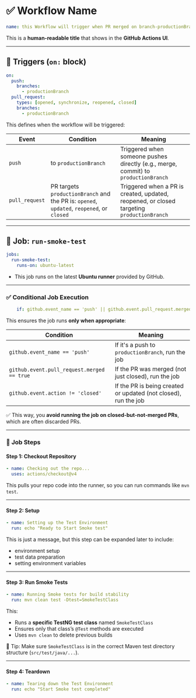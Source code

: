 # ✅ **Workflow Name**

```yaml
name: this Workflow will trigger when PR merged on branch-productionBranch on opened, synchronize, reopened, closed actions.
```

This is a **human-readable title** that shows in the **GitHub Actions UI**.

---

## 🧲 **Triggers (`on:` block)**

```yaml
on:
  push:
    branches:
      - productionBranch
  pull_request:
    types: [opened, synchronize, reopened, closed]
    branches:
      - productionBranch
```

This defines when the workflow will be triggered:

| Event          | Condition                                                                                 | Meaning                                                                                   |
| -------------- | ----------------------------------------------------------------------------------------- | ----------------------------------------------------------------------------------------- |
| `push`         | to `productionBranch`                                                                     | Triggered when someone pushes directly (e.g., merge, commit) to `productionBranch`        |
| `pull_request` | PR targets `productionBranch` and the PR is: `opened`, `updated`, `reopened`, or `closed` | Triggered when a PR is created, updated, reopened, or closed targeting `productionBranch` |

---

## 🚦 **Job: `run-smoke-test`**

```yaml
jobs:
  run-smoke-test:
    runs-on: ubuntu-latest
```

* This job runs on the latest **Ubuntu runner** provided by GitHub.

---

### ✅ Conditional Job Execution

```yaml
    if: github.event_name == 'push' || github.event.pull_request.merged == true || github.event.action != 'closed'
```

This ensures the job runs **only when appropriate**:

| Condition                                  | Meaning                                                         |
| ------------------------------------------ | --------------------------------------------------------------- |
| `github.event_name == 'push'`              | If it's a push to `productionBranch`, run the job               |
| `github.event.pull_request.merged == true` | If the PR was merged (not just closed), run the job             |
| `github.event.action != 'closed'`          | If the PR is being created or updated (not closed), run the job |

✅ This way, you **avoid running the job on closed-but-not-merged PRs**, which are often discarded PRs.

---

### 🔧 **Job Steps**

#### Step 1: Checkout Repository

```yaml
- name: Checking out the repo...
  uses: actions/checkout@v4
```

This pulls your repo code into the runner, so you can run commands like `mvn test`.

---

#### Step 2: Setup

```yaml
- name: Setting up the Test Environment
  run: echo "Ready to Start Smoke test"
```

This is just a message, but this step can be expanded later to include:

* environment setup
* test data preparation
* setting environment variables

---

#### Step 3: Run Smoke Tests

```yaml
- name: Running Smoke tests for build stability
  run: mvn clean test -Dtest=SmokeTestClass
```

This:

* Runs a **specific TestNG test class** named `SmokeTestClass`
* Ensures only that class’s `@Test` methods are executed
* Uses `mvn clean` to delete previous builds

🔸 Tip: Make sure `SmokeTestClass` is in the correct Maven test directory structure (`src/test/java/...`).

---

#### Step 4: Teardown

```yaml
- name: Tearing down the Test Environment
  run: echo "Start Smoke test completed"
```